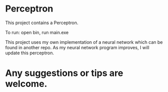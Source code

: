 # Perceptron
This project contains a Perceptron.

To run: open bin, run main.exe

This project uses my own implementation of a neural network which can be found in another repo. 
As my neural network program improves, I will update this perceptron.

Any suggestions or tips are welcome.
=======
